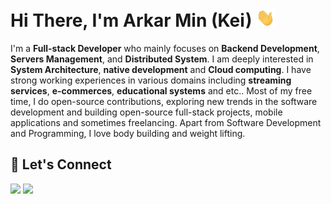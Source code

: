 # Hi There, I'm Arkar Min (Kei) <img src="https://raw.githubusercontent.com/ABSphreak/ABSphreak/master/gifs/Hi.gif" width="30px">

I'm a **Full-stack Developer** who mainly focuses on **Backend Development**, **Servers Management**, and **Distributed System**. I am deeply interested in **System Architecture**, **native development** and **Cloud computing**. I have strong working experiences in various domains including **streaming services**, **e-commerces**, **educational systems** and etc.. Most of my free time, I do open-source contributions, exploring new trends in the software development and building open-source full-stack projects, mobile applications and sometimes freelancing. Apart from Software Development and Programming, I love body building and weight lifting.

## 🤝 Let's Connect
<p>
  <a href="https://www.linkedin.com/in/arkar-min-97410b308/"><img src="https://cdn2.iconfinder.com/data/icons/social-media-2285/512/1_Linkedin_unofficial_colored_svg-128.png" width="40"></a>
  <a href="https://x.com/amin_dev_7"><img src="https://cdn2.iconfinder.com/data/icons/social-media-2285/512/1_Twitter3_colored_svg-64.png" width="40"></a>
</p>
